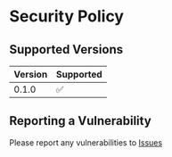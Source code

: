 # Security Policy

## Supported Versions

| Version | Supported          |
| ------- | ------------------ |
| 0.1.0   | :white_check_mark: |

## Reporting a Vulnerability

Please report any vulnerabilities to [Issues](https://github.com/mvdmakesthings/fastapi-bootstrap/issues)
